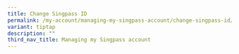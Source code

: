 ```yaml
---
title: Change Singpass ID
permalink: /my-account/managing-my-singpass-account/change-singpass-id/
variant: tiptap
description: ""
third_nav_title: Managing my Singpass account
---
```

